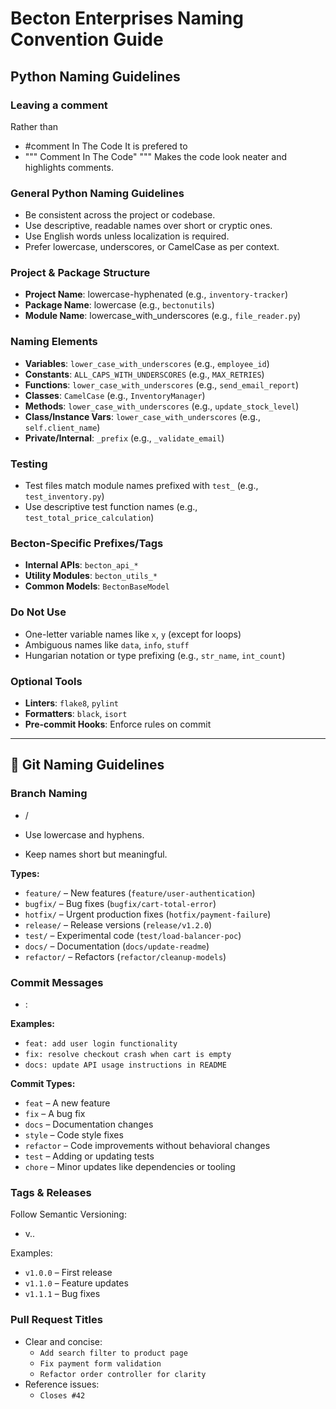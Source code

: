 # Becton Enterprises Naming Convention Guide

## Python Naming Guidelines

### Leaving a comment
Rather than
- #comment In The Code
It is prefered to 
- """
      Comment In The Code"
  """
Makes the code look neater and highlights comments.

### General Python Naming Guidelines
- Be consistent across the project or codebase.
- Use descriptive, readable names over short or cryptic ones.
- Use English words unless localization is required.
- Prefer lowercase, underscores, or CamelCase as per context.

### Project & Package Structure
- **Project Name**: lowercase-hyphenated (e.g., `inventory-tracker`)
- **Package Name**: lowercase (e.g., `bectonutils`)
- **Module Name**: lowercase_with_underscores (e.g., `file_reader.py`)

### Naming Elements
- **Variables**: `lower_case_with_underscores` (e.g., `employee_id`)
- **Constants**: `ALL_CAPS_WITH_UNDERSCORES` (e.g., `MAX_RETRIES`)
- **Functions**: `lower_case_with_underscores` (e.g., `send_email_report`)
- **Classes**: `CamelCase` (e.g., `InventoryManager`)
- **Methods**: `lower_case_with_underscores` (e.g., `update_stock_level`)
- **Class/Instance Vars**: `lower_case_with_underscores` (e.g., `self.client_name`)
- **Private/Internal**: `_prefix` (e.g., `_validate_email`)

### Testing
- Test files match module names prefixed with `test_` (e.g., `test_inventory.py`)
- Use descriptive test function names (e.g., `test_total_price_calculation`)

### Becton-Specific Prefixes/Tags
- **Internal APIs**: `becton_api_*`
- **Utility Modules**: `becton_utils_*`
- **Common Models**: `BectonBaseModel`

### Do Not Use
- One-letter variable names like `x`, `y` (except for loops)
- Ambiguous names like `data`, `info`, `stuff`
- Hungarian notation or type prefixing (e.g., `str_name`, `int_count`)

### Optional Tools
- **Linters**: `flake8`, `pylint`
- **Formatters**: `black`, `isort`
- **Pre-commit Hooks**: Enforce rules on commit

---

## 🔧 Git Naming Guidelines

### Branch Naming
- <type>/<short-description>

- Use lowercase and hyphens.
- Keep names short but meaningful.

**Types:**
- `feature/` – New features (`feature/user-authentication`)
- `bugfix/` – Bug fixes (`bugfix/cart-total-error`)
- `hotfix/` – Urgent production fixes (`hotfix/payment-failure`)
- `release/` – Release versions (`release/v1.2.0`)
- `test/` – Experimental code (`test/load-balancer-poc`)
- `docs/` – Documentation (`docs/update-readme`)
- `refactor/` – Refactors (`refactor/cleanup-models`)

### Commit Messages
- <type>: <short summary>

**Examples:**
- `feat: add user login functionality`
- `fix: resolve checkout crash when cart is empty`
- `docs: update API usage instructions in README`

**Commit Types:**
- `feat` – A new feature
- `fix` – A bug fix
- `docs` – Documentation changes
- `style` – Code style fixes
- `refactor` – Code improvements without behavioral changes
- `test` – Adding or updating tests
- `chore` – Minor updates like dependencies or tooling

### Tags & Releases
Follow Semantic Versioning:
- v<MAJOR>.<MINOR>.<PATCH>


Examples:
- `v1.0.0` – First release
- `v1.1.0` – Feature updates
- `v1.1.1` – Bug fixes

### Pull Request Titles
- Clear and concise:
  - `Add search filter to product page`
  - `Fix payment form validation`
  - `Refactor order controller for clarity`
- Reference issues:
  - `Closes #42`

